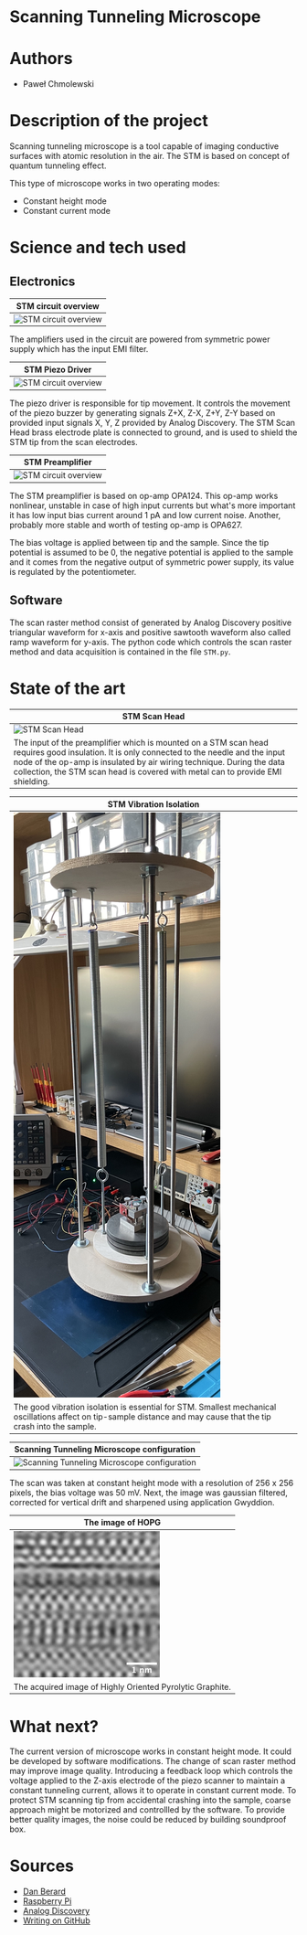 # Scanning Tunneling Microscope
# Authors 
- Paweł Chmolewski
# Description of the project 
Scanning tunneling microscope is a tool capable of imaging conductive surfaces with atomic resolution in the air. The STM is based on concept of quantum tunneling effect.

This type of microscope works in two operating modes:
- Constant height mode
- Constant current mode
  
# Science and tech used 

## Electronics

| STM circuit overview |
| --- |
| ![STM circuit overview](STM_circuit_schematic.jpg) |

The amplifiers used in the circuit are powered from symmetric power supply which has the input EMI filter.

| STM Piezo Driver |
| --- |
| ![STM circuit overview](STM_piezo_driver.jpg) |

The piezo driver is responsible for tip movement. It controls the movement of the piezo buzzer by generating signals Z+X, Z-X, Z+Y, Z-Y based on provided input signals X, Y, Z provided by Analog Discovery. The STM Scan Head brass electrode plate is connected to ground, and is used to shield the STM tip from the scan electrodes.

| STM Preamplifier |
| --- |
| ![STM circuit overview](STM_preamplifier.jpg) |

The STM preamplifier is based on op-amp OPA124. This op-amp works nonlinear, unstable in case of high input currents but what's more important it has low input bias current around 1 pA and low current noise. Another, probably more stable and worth of testing op-amp is OPA627.

The bias voltage is applied between tip and the sample. Since the tip potential is assumed to be 0, the negative potential is applied to the sample and it comes from the negative output of symmetric power supply, its value is regulated by the potentiometer. 

## Software

The scan raster method consist of generated by Analog Discovery positive triangular waveform for x-axis and positive sawtooth waveform also called ramp waveform for y-axis. The python code which controls the scan raster method and data acquisition is contained in the file `STM.py`.


# State of the art


| STM Scan Head |
| --- |
| ![STM Scan Head](/IMG_0586.jpg) |
| The input of the preamplifier which is mounted on a STM scan head requires good insulation. It is only connected to the needle and the input node of the op-amp is insulated by air wiring technique. During the data collection, the STM scan head is covered with metal can to provide EMI shielding. |

| STM Vibration Isolation |
| --- |
| ![STM Vibration Isolation](/IMG_0594.jpg) |
| The good vibration isolation is essential for STM. Smallest mechanical oscillations affect on tip-sample distance and may cause that the tip crash into the sample. |

| Scanning Tunneling Microscope configuration |
| --- |
| ![Scanning Tunneling Microscope configuration](/IMG_0604.jpg) |

The scan was taken at constant height mode with a resolution of 256 x 256 pixels, the bias voltage was 50 mV. Next, the image was gaussian filtered, corrected for vertical drift and sharpened using application Gwyddion.

| The image of HOPG |
| --- |
| ![HOPG](/mystm_pic_3_0508_filtered.jpg) |
| The acquired image of Highly Oriented Pyrolytic Graphite. |

# What next?
The current version of microscope works in constant height mode. It could be developed by software modifications. The change of scan raster method may improve image quality. Introducing a feedback loop which controls the voltage applied to the Z-axis electrode of the piezo scanner to maintain a constant tunneling current, allows it to operate in constant current mode. To protect STM scanning tip from accidental crashing into the sample, coarse approach might be motorized and controllled by the software. To provide better quality images, the noise could be reduced by building soundproof box.
# Sources
- [Dan Berard](https://dberard.com)
- [Raspberry Pi](https://www.raspberrypi.org/help/)
- [Analog Discovery](https://digilent.com/reference/software/waveforms/waveforms-3/start)
- [Writing on GitHub](https://docs.github.com/en/get-started/writing-on-github)
